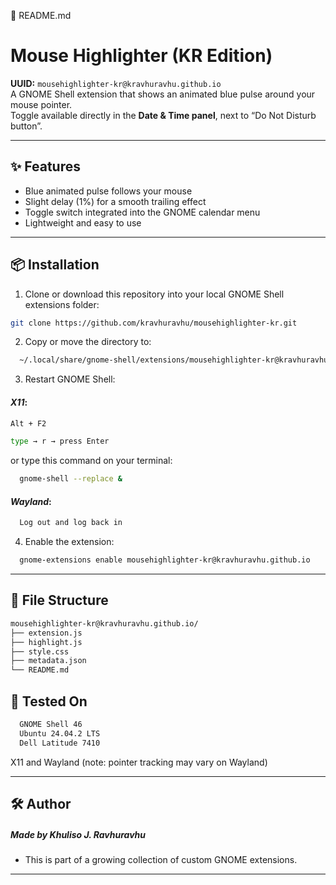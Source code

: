 📄 README.md
# Mouse Highlighter (KR Edition)

**UUID:** `mousehighlighter-kr@kravhuravhu.github.io`  
A GNOME Shell extension that shows an animated blue pulse around your mouse pointer.  
Toggle available directly in the **Date & Time panel**, next to “Do Not Disturb button”.

---

## ✨ Features

- Blue animated pulse follows your mouse
- Slight delay (1%) for a smooth trailing effect
- Toggle switch integrated into the GNOME calendar menu
- Lightweight and easy to use

---

## 📦 Installation

1. Clone or download this repository into your local GNOME Shell extensions folder:

```bash
git clone https://github.com/kravhuravhu/mousehighlighter-kr.git
```

2. Copy or move the directory to:

```bash
  ~/.local/share/gnome-shell/extensions/mousehighlighter-kr@kravhuravhu.github.io
```

3. Restart GNOME Shell:
#### _X11_:
```bash
Alt + F2
```
```bash
type → r → press Enter
```
or type this command on your terminal:
```bash
  gnome-shell --replace &
```

#### _Wayland_:
```bash
  Log out and log back in
```

4. Enable the extension:
```bash
  gnome-extensions enable mousehighlighter-kr@kravhuravhu.github.io
```

---

## 📁 File Structure
```bash
mousehighlighter-kr@kravhuravhu.github.io/
├── extension.js
├── highlight.js
├── style.css
├── metadata.json
└── README.md
```

## 🧪 Tested On
```bash
  GNOME Shell 46
  Ubuntu 24.04.2 LTS
  Dell Latitude 7410
```
X11 and Wayland (note: pointer tracking may vary on Wayland)

---

## 🛠 Author
##### Made by Khuliso J. Ravhuravhu
- This is part of a growing collection of custom GNOME extensions.

---
